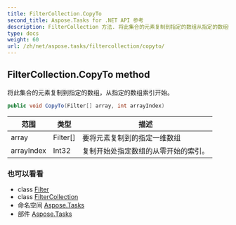 ```yaml
---
title: FilterCollection.CopyTo
second_title: Aspose.Tasks for .NET API 参考
description: FilterCollection 方法. 将此集合的元素复制到指定的数组从指定的数组索引开始
type: docs
weight: 60
url: /zh/net/aspose.tasks/filtercollection/copyto/
---
```

## FilterCollection.CopyTo method

将此集合的元素复制到指定的数组，从指定的数组索引开始。

```csharp
public void CopyTo(Filter[] array, int arrayIndex)
```

| 范围 | 类型 | 描述 |
| --- | --- | --- |
| array | Filter[] | 要将元素复制到的指定一维数组 |
| arrayIndex | Int32 | 复制开始处指定数组的从零开始的索引。 |

### 也可以看看

* class [Filter](../../filter/)
* class [FilterCollection](../)
* 命名空间 [Aspose.Tasks](../../filtercollection/)
* 部件 [Aspose.Tasks](../../../)


